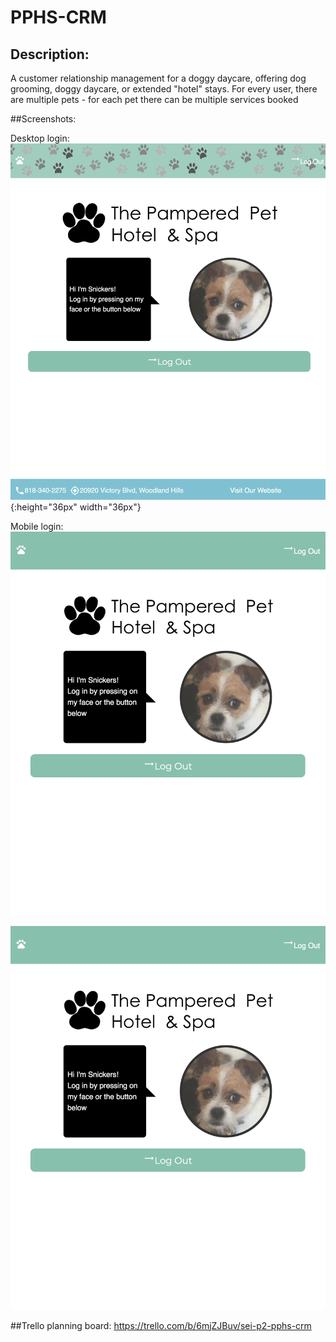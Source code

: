 # PPHS-CRM
## Description:
A customer relationship management for a doggy daycare, offering dog grooming, doggy daycare, or extended "hotel" stays. For every user, there are multiple pets - for each pet there can be multiple services booked


##Screenshots: 

Desktop login:
![Desktop login](https://github.com/doriorio/PPHS-CRM/blob/master/README%20Images/Screen%20Shot%202019-12-05%20at%209.01.01%20AM.png?raw=true){:height="36px" width="36px"}


Mobile login:
![Mobile login](https://github.com/doriorio/PPHS-CRM/blob/master/README%20Images/Screen%20Shot%202019-12-05%20at%209.01.09%20AM.png?raw=true)


![Mobile login](https://github.com/doriorio/PPHS-CRM/blob/master/README%20Images/Screen%20Shot%202019-12-05%20at%209.01.09%20AM.png?raw=true)


##Trello planning board: 
https://trello.com/b/6mjZJBuv/sei-p2-pphs-crm
